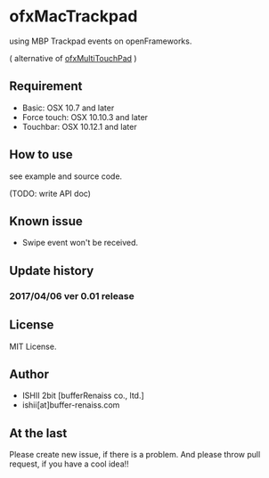 # ofxMacTrackpad

using MBP Trackpad events on openFrameworks.

( alternative of [ofxMultiTouchPad](https://github.com/jens-a-e/ofxMultiTouchPad) )

## Requirement

* Basic: OSX 10.7 and later
* Force touch: OSX 10.10.3 and later
* Touchbar: OSX 10.12.1 and later

## How to use

see example and source code.

(TODO: write API doc)

## Known issue

* Swipe event won't be received.

## Update history

### 2017/04/06 ver 0.01 release

## License

MIT License.

## Author

- ISHII 2bit [bufferRenaiss co., ltd.]
- ishii[at]buffer-renaiss.com

## At the last

Please create new issue, if there is a problem. And please throw pull request, if you have a cool idea!!